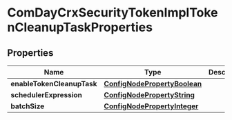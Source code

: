 
# ComDayCrxSecurityTokenImplTokenCleanupTaskProperties

## Properties
Name | Type | Description | Notes
------------ | ------------- | ------------- | -------------
**enableTokenCleanupTask** | [**ConfigNodePropertyBoolean**](ConfigNodePropertyBoolean.md) |  |  [optional]
**schedulerExpression** | [**ConfigNodePropertyString**](ConfigNodePropertyString.md) |  |  [optional]
**batchSize** | [**ConfigNodePropertyInteger**](ConfigNodePropertyInteger.md) |  |  [optional]



